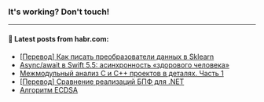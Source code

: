 ### It's working? Don't touch!

---
<!--
#### 🛠️ Technical stack:

![C++](https://img.shields.io/badge/C++-informational?logo=c%2B%2B&style=flat&logoColor=white&color=9C033A)
![Java](https://img.shields.io/badge/Java-informational?logo=java&style=flat&logoColor=white&color=007396)
![Kotlin](https://img.shields.io/badge/Kotlin-informational?logo=Kotlin&style=flat&logoColor=white&color=0095D5)
![JS](https://img.shields.io/badge/JS-informational?logo=javaScript&style=flat&logoColor=black&color=F7Df1E) <br>
![HTML5](https://img.shields.io/badge/HTML5-informational?logo=html5&style=flat&logoColor=white&color=E34F26)
![CSS3](https://img.shields.io/badge/CSS3-informational?logo=css3&style=flat&logoColor=white&color=157286)
![Sass](https://img.shields.io/badge/Saas-informational?logo=sass&style=flat&logoColor=white&color=hotpink)
![PHP](https://img.shields.io/badge/PHP-informational?logo=php&style=flat&logoColor=white&color=777BB4) <br>
![WebPAck](https://img.shields.io/badge/WebPack-informational?logo=webPack&style=flat&logoColor=white&color=FF6F00)
![Bootstrap](https://img.shields.io/badge/Bootstrap-informational?logo=Bootstrap&style=flat&logoColor=white&color=7952B3)
![MySQL](https://img.shields.io/badge/MySQL-informational?logo=MySQL&style=flat&logoColor=white&color=00f) <br>
![NodeJS](https://img.shields.io/badge/NodeJS-informational?logo=node.js&style=flat&logoColor=white&color=43853D)
![Spring](https://img.shields.io/badge/Spring-informational?logo=Spring&style=flat&logoColor=white&color=0A9EDC)
![Angular](https://img.shields.io/badge/Vue-informational?logo=vue.js&style=flat&logoColor=white&color=red)
![Git](https://img.shields.io/badge/Git-informational?logo=git&style=flat&logoColor=white&color=darkorange)

___
-->

#### 💬 Latest posts from habr.com:

<!-- BLOG-POST-LIST:START -->
- [[Перевод] Как писать преобразователи данных в Sklearn](https://habr.com/ru/post/675876/?utm_source=habrahabr&utm_medium=rss&utm_campaign=675876)
- [Async/await в Swift 5.5: асинхронность «здорового человека»](https://habr.com/ru/post/675982/?utm_source=habrahabr&utm_medium=rss&utm_campaign=675982)
- [Межмодульный анализ C и C++ проектов в деталях. Часть 1](https://habr.com/ru/post/675946/?utm_source=habrahabr&utm_medium=rss&utm_campaign=675946)
- [[Перевод] Сравнение реализаций БПФ для .NET](https://habr.com/ru/post/675438/?utm_source=habrahabr&utm_medium=rss&utm_campaign=675438)
- [Алгоритм ECDSA](https://habr.com/ru/post/675918/?utm_source=habrahabr&utm_medium=rss&utm_campaign=675918)
<!-- BLOG-POST-LIST:END -->
